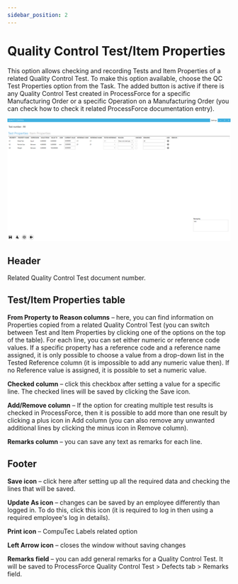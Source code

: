 ```yaml
---
sidebar_position: 2
---
```


# Quality Control Test/Item Properties

This option allows checking and recording Tests and Item Properties of a related Quality Control Test. To make this option available, choose the QC Test Properties option from the Task. The added button is active if there is any Quality Control Test created in ProcessForce for a specific Manufacturing Order or a specific Operation on a Manufacturing Order (you can check how to check it related ProcessForce documentation entry<!-- TODO: Link -->).

![Quality Control](./media/quality-control-test-item-properties/quality-control.png)

## Header

Related Quality Control Test document number.

## Test/Item Properties table

**From Property to Reason columns** – here, you can find information on Properties copied from a related Quality Control Test (you can switch between Test and Item Properties by clicking one of the options on the top of the table). For each line, you can set either numeric or reference code values. If a specific property has a reference code and a reference name assigned, it is only possible to choose a value from a drop-down list in the Tested Reference column (it is impossible to add any numeric value then). If no Reference value is assigned, it is possible to set a numeric value.

**Checked column** – click this checkbox after setting a value for a specific line. The checked lines will be saved by clicking the Save icon.

**Add/Remove column** – If the option for creating multiple test results is checked in ProcessForce, then it is possible to add more than one result by clicking a plus icon in Add column (you can also remove any unwanted additional lines by clicking the minus icon in Remove column).

**Remarks column** – you can save any text as remarks for each line.

## Footer

**Save icon** – click here after setting up all the required data and checking the lines that will be saved.

**Update As icon** – changes can be saved by an employee differently than logged in. To do this, click this icon (it is required to log in then using a required employee's log in details).

**Print icon** – CompuTec Labels related option

**Left Arrow icon** – closes the window without saving changes

**Remarks field** – you can add general remarks for a Quality Control Test. It will be saved to ProcessForce Quality Control Test > Defects tab > Remarks field.
